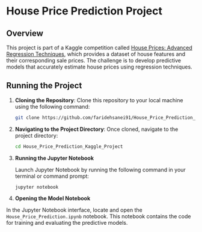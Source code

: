 # House Price Prediction Project

## Overview
This project is part of a Kaggle competition called [House Prices: Advanced Regression Techniques](https://www.kaggle.com/c/house-prices-advanced-regression-techniques), which provides a dataset of house features and their corresponding sale prices. The challenge is to develop predictive models that accurately estimate house prices using regression techniques.

## Running the Project

1. **Cloning the Repository**:
   Clone this repository to your local machine using the following command:

   ```bash
   git clone https://github.com/faridehsanei91/House_Price_Prediction_Kaggle_Project.git
2. **Navigating to the Project Directory**:
   Once cloned, navigate to the project directory:

   ```bash
   cd House_Price_Prediction_Kaggle_Project
3. **Running the Jupyter Notebook**

   Launch Jupyter Notebook by running the following command in your terminal or command prompt:

   ```bash
   jupyter notebook

4. **Opening the Model Notebook**

In the Jupyter Notebook interface, locate and open the `House_Price_Prediction.ipynb` notebook. This notebook contains the code for training and evaluating the predictive models.
